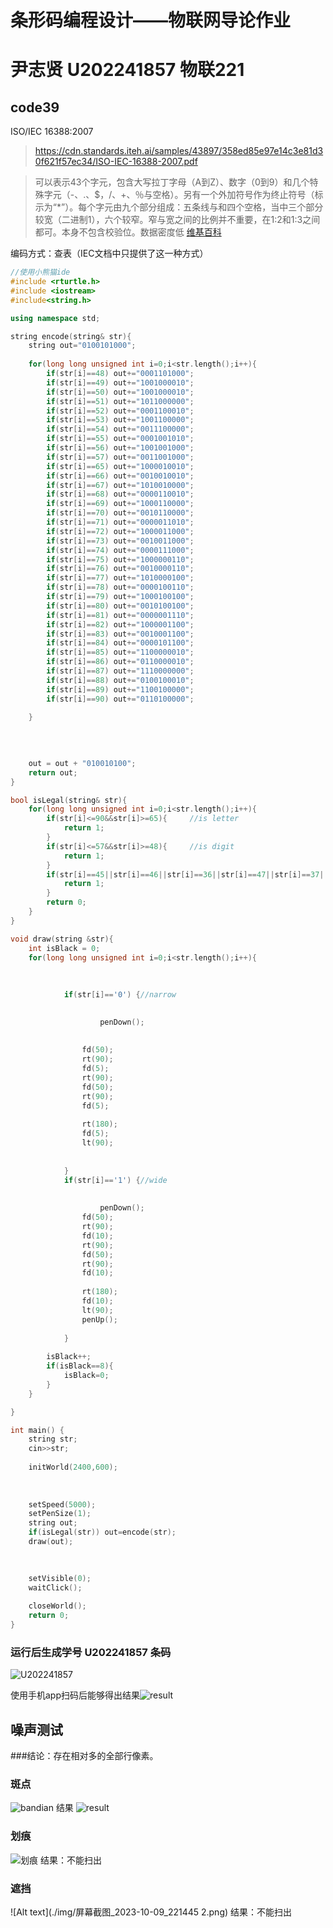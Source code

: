 # 条形码编程设计——物联网导论作业 

# 尹志贤 U202241857 物联221

## code39
ISO/IEC 16388:2007

>https://cdn.standards.iteh.ai/samples/43897/358ed85e97e14c3e81d30f621f57ec34/ISO-IEC-16388-2007.pdf


> 可以表示43个字元，包含大写拉丁字母（A到Z）、数字（0到9）和几个特殊字元（-、.、$，/、+、％与空格）。另有一个外加符号作为终止符号（标示为“*”）。每个字元由九个部分组成：五条线与和四个空格，当中三个部分较宽（二进制1），六个较窄。窄与宽之间的比例并不重要，在1:2和1:3之间都可。本身不包含校验位。数据密度低
> [维基百科]( https://zh.wikipedia.org/wiki/Code39)



编码方式：查表（IEC文档中只提供了这一种方式）

~~~C++
//使用小熊猫ide
#include <rturtle.h>
#include <iostream>
#include<string.h>

using namespace std;

string encode(string& str){
	string out="0100101000";
	
	for(long long unsigned int i=0;i<str.length();i++){
		if(str[i]==48) out+="0001101000";
		if(str[i]==49) out+="1001000010";
		if(str[i]==50) out+="1001000010";
		if(str[i]==51) out+="1011000000";
		if(str[i]==52) out+="0001100010";
		if(str[i]==53) out+="1001100000";
		if(str[i]==54) out+="0011100000";
		if(str[i]==55) out+="0001001010";
		if(str[i]==56) out+="1001001000";
		if(str[i]==57) out+="0011001000";
		if(str[i]==65) out+="1000010010";
		if(str[i]==66) out+="0010010010";
		if(str[i]==67) out+="1010010000";
		if(str[i]==68) out+="0000110010";
		if(str[i]==69) out+="1000110000";
		if(str[i]==70) out+="0010110000";
		if(str[i]==71) out+="0000011010";
		if(str[i]==72) out+="1000011000";
		if(str[i]==73) out+="0010011000";
		if(str[i]==74) out+="0000111000";
		if(str[i]==75) out+="1000000110";
		if(str[i]==76) out+="0010000110";
		if(str[i]==77) out+="1010000100";
		if(str[i]==78) out+="0000100110";
		if(str[i]==79) out+="1000100100";
		if(str[i]==80) out+="0010100100";
		if(str[i]==81) out+="0000001110";
		if(str[i]==82) out+="1000001100";
		if(str[i]==83) out+="0010001100";
		if(str[i]==84) out+="0000101100";
		if(str[i]==85) out+="1100000010";
		if(str[i]==86) out+="0110000010";
		if(str[i]==87) out+="1110000000";
		if(str[i]==88) out+="0100100010";
		if(str[i]==89) out+="1100100000";
		if(str[i]==90) out+="0110100000";

	}
	
	
	
	
	out = out + "010010100";
	return out;
}

bool isLegal(string& str){
	for(long long unsigned int i=0;i<str.length();i++){
		if(str[i]<=90&&str[i]>=65){		//is letter
			return 1;		
		}
		if(str[i]<=57&&str[i]>=48){		//is digit
			return 1;			
		}
		if(str[i]==45||str[i]==46||str[i]==36||str[i]==47||str[i]==37||str[i]==32||str[i]==43){		//is rest
			return 1;
		}
		return 0;
	}
}

void draw(string &str){
	int isBlack = 0;
	for(long long unsigned int i=0;i<str.length();i++){
		
			
			
			if(str[i]=='0') {//narrow

				
					penDown();
					
				
				fd(50);
				rt(90);
				fd(5);
				rt(90);
				fd(50);
				rt(90);
				fd(5);
	
				rt(180);
				fd(5);
				lt(90);
				
				
			}
			if(str[i]=='1') {//wide
		
				
					penDown();
				fd(50);
				rt(90);
				fd(10);
				rt(90);
				fd(50);
				rt(90);
				fd(10);
		
				rt(180);
				fd(10);
				lt(90);
				penUp();
				
			}
			
		isBlack++;
		if(isBlack==8){
			isBlack=0;
		}
	}

}

int main() {
	string str;
	cin>>str;
	
	initWorld(2400,600);
	
	
	
	setSpeed(5000);
	setPenSize(1);
	string out;
	if(isLegal(str)) out=encode(str);
	draw(out);
	

	
	setVisible(0);
	waitClick();
	
	closeWorld();
	return 0;
}
~~~
### 运行后生成学号 U202241857 条码

![U202241857](./img/屏幕截图_2023-10-09_221445.png)

使用手机app扫码后能够得出结果![result](./img/IMG_7618C0D5D601-1.jpeg)

## 噪声测试

###结论：存在相对多的全部行像素。

### 斑点
![bandian](./img/bandian.png)
结果
![result](./img/rbandian.jpeg)
### 划痕
![划痕](./img/%E5%B1%8F%E5%B9%95%E6%88%AA%E5%9B%BE_2023-10-09_221445-1.png)
结果：不能扫出
### 遮挡
![Alt text](./img/屏幕截图_2023-10-09_221445 2.png)
结果：不能扫出

